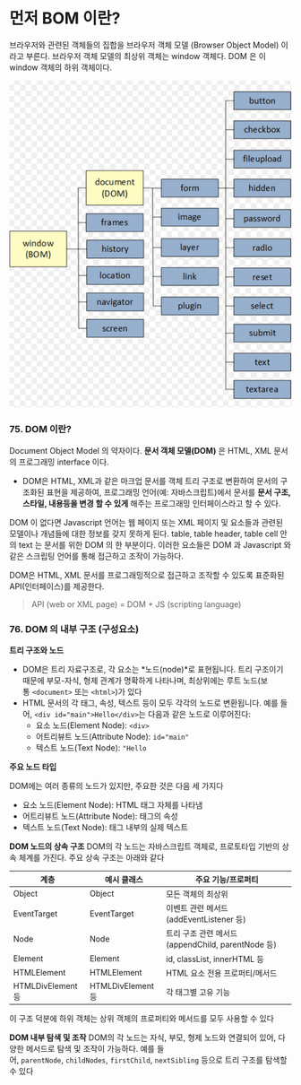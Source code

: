 # 먼저 BOM 이란? 
브라우저와 관련된 객체들의 집합을 브라우저 객체 모델 (Browser Object Model) 이라고 부른다.
브라우저 객체 모델의 최상위 객체는 window 객체다. DOM 은 이 window 객체의 하위 객체이다. 

![](./images/75,76_DOM,BOM.png)

### 75. DOM 이란? 
Document Object Model 의 약자이다. 
**문서 객체 모델(DOM)** 은 HTML, XML 문서의 프로그래밍 interface 이다. 
- DOM은 HTML, XML과 같은 마크업 문서를 객체 트리 구조로 변환하여 문서의 구조화된 표현을 제공하여, 프로그래밍 언어(예: 자바스크립트)에서 문서를 **문서 구조, 스타일, 내용등을 변경 할 수 있게** 해주는 프로그래밍 인터페이스라고 할 수 있다.

DOM 이 없다면 Javascript 언어는 웹 페이지 또는 XML 페이지 및 요소들과 관련된 모델이나 개념들에 대한 정보를 갖지 못하게 된다. 
table, table header, table cell 안의 text 는 문서를 위한 DOM 의 한 부분이다. 이러한 요소들은 DOM 과 Javascript 와 같은 스크립팅 언어를 통해 접근하고 조작이 가능하다. 

DOM은 HTML, XML 문서를 프로그래밍적으로 접근하고 조작할 수 있도록 표준화된 API(인터페이스)를 제공한다.
>API (web or XML page) = DOM + JS (scripting language)


### 76. DOM 의 내부 구조 (구성요소)

**트리 구조와 노드**
- DOM은 트리 자료구조로, 각 요소는 *노드(node)*로 표현됩니다. 트리 구조이기 때문에 부모-자식, 형제 관계가 명확하게 나타나며, 최상위에는 루트 노드(보통 `<document>` 또는 `<html>`)가 있다
- HTML 문서의 각 태그, 속성, 텍스트 등이 모두 각각의 노드로 변환됩니다. 예를 들어, `<div id="main">Hello</div>`는 다음과 같은 노드로 이루어진다:
    - 요소 노드(Element Node): `<div>`
    - 어트리뷰트 노드(Attribute Node): `id="main"`
    - 텍스트 노드(Text Node): `"Hello`

**주요 노드 타입**

DOM에는 여러 종류의 노드가 있지만, 주요한 것은 다음 세 가지다
- 요소 노드(Element Node): HTML 태그 자체를 나타냄
- 어트리뷰트 노드(Attribute Node): 태그의 속성
- 텍스트 노드(Text Node): 태그 내부의 실제 텍스트

**DOM 노드의 상속 구조**
DOM의 각 노드는 자바스크립트 객체로, 프로토타입 기반의 상속 체계를 가진다. 주요 상속 구조는 아래와 같다

| 계층               | 예시 클래스           | 주요 기능/프로퍼티                               |
| ---------------- | ---------------- | ---------------------------------------- |
| Object           | Object           | 모든 객체의 최상위                               |
| EventTarget      | EventTarget      | 이벤트 관련 메서드 (addEventListener 등)          |
| Node             | Node             | 트리 구조 관련 메서드 (appendChild, parentNode 등) |
| Element          | Element          | id, classList, innerHTML 등               |
| HTMLElement      | HTMLElement      | HTML 요소 전용 프로퍼티/메서드                      |
| HTMLDivElement 등 | HTMLDivElement 등 | 각 태그별 고유 기능                              |
이 구조 덕분에 하위 객체는 상위 객체의 프로퍼티와 메서드를 모두 사용할 수 있다

**DOM 내부 탐색 및 조작**
DOM의 각 노드는 자식, 부모, 형제 노드와 연결되어 있어, 다양한 메서드로 탐색 및 조작이 가능하다. 예를 들어, `parentNode`, `childNodes`, `firstChild`, `nextSibling` 등으로 트리 구조를 탐색할 수 있다